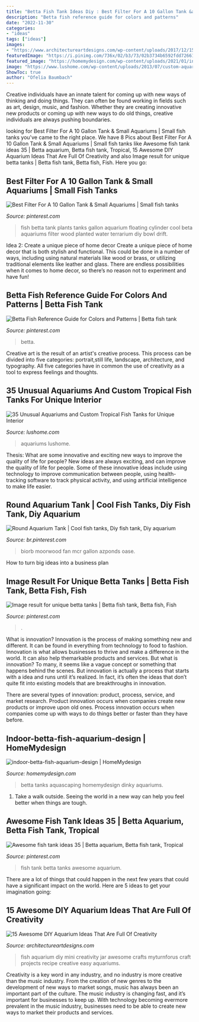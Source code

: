 ```yaml
---
title: "Betta Fish Tank Ideas Diy : Best Filter For A 10 Gallon Tank &amp; Small Aquariums"
description: "Betta fish reference guide for colors and patterns"
date: "2022-11-30"
categories:
- "ideas"
tags: ["ideas"]
images:
- "https://www.architectureartdesigns.com/wp-content/uploads/2017/12/15-Awesome-DIY-Aquarium-Ideas-That-Are-Full-Of-Creativity-5.jpg"
featuredImage: "https://i.pinimg.com/736x/02/b3/73/02b3734b6592fdd7266175f29538dd09.jpg"
featured_image: "https://homemydesign.com/wp-content/uploads/2021/01/indoor-betta-fish-aquarium-design.jpg"
image: "https://www.lushome.com/wp-content/uploads/2013/07/custom-aquariums-fish-tanks-24.jpg"
ShowToc: true
author: "Ofelia Baumbach"
---
```



Creative individuals have an innate talent for coming up with new ways of thinking and doing things. They can often be found working in fields such as art, design, music, and fashion. Whether they are creating innovative new products or coming up with new ways to do old things, creative individuals are always pushing boundaries.

	

		
looking for Best Filter For A 10 Gallon Tank &amp; Small Aquariums | Small fish tanks you've came to the right place. We have 8 Pics about Best Filter For A 10 Gallon Tank &amp; Small Aquariums | Small fish tanks like Awesome fish tank ideas 35 | Betta aquarium, Betta fish tank, Tropical, 15 Awesome DIY Aquarium Ideas That Are Full Of Creativity and also Image result for unique betta tanks | Betta fish tank, Betta fish, Fish. Here you go:
		
    
## Best Filter For A 10 Gallon Tank &amp; Small Aquariums | Small Fish Tanks

<img loading=lazy src="https://i.pinimg.com/736x/02/b3/73/02b3734b6592fdd7266175f29538dd09.jpg" onerror="this.onerror=null;this.src='https://tse1.mm.bing.net/th?id=OIP.4NRRR6iqzAhWYLrEeo79lAHaJ4&amp;pid=15.1';" alt="Best Filter For A 10 Gallon Tank &amp; Small Aquariums | Small fish tanks">

_Source: pinterest.com_

>fish betta tank plants tanks gallon aquarium floating cylinder cool beta aquariums filter wood planted water terrarium diy bowl drift. 

	

Idea 2: Create a unique piece of home decor
Create a unique piece of home decor that is both stylish and functional. This could be done in a number of ways, including using natural materials like wood or brass, or utilizing traditional elements like leather and glass. There are endless possibilities when it comes to home decor, so there’s no reason not to experiment and have fun!

    
## Betta Fish Reference Guide For Colors And Patterns | Betta Fish Tank

<img loading=lazy src="https://i.pinimg.com/736x/4f/8d/82/4f8d8226c8d191255b48fa62fd2a7c7d.jpg" onerror="this.onerror=null;this.src='https://tse4.mm.bing.net/th?id=OIP.QBzMrwSVawi5gzSEIXYsJQHaLG&amp;pid=15.1';" alt="Betta Fish Reference Guide for Colors and Patterns | Betta fish tank">

_Source: pinterest.com_

>betta. 

	

Creative art is the result of an artist's creative process. This process can be divided into five categories: portrait,still life, landscape, architecture, and typography. All five categories have in common the use of creativity as a tool to express feelings and thoughts.

    
## 35 Unusual Aquariums And Custom Tropical Fish Tanks For Unique Interior

<img loading=lazy src="https://www.lushome.com/wp-content/uploads/2013/07/custom-aquariums-fish-tanks-24.jpg" onerror="this.onerror=null;this.src='https://tse1.mm.bing.net/th?id=OIP.vpda4k2mwiidZpMH9dtUBwAAAA&amp;pid=15.1';" alt="35 Unusual Aquariums and Custom Tropical Fish Tanks for Unique Interior">

_Source: lushome.com_

>aquariums lushome. 

	

Thesis: What are some innovative and exciting new ways to improve the quality of life for people?
New ideas are always exciting, and can improve the quality of life for people. Some of these innovative ideas include using technology to improve communication between people, using health-tracking software to track physical activity, and using artificial intelligence to make life easier.

    
## Round Aquarium Tank | Cool Fish Tanks, Diy Fish Tank, Diy Aquarium

<img loading=lazy src="https://i.pinimg.com/736x/4a/72/1b/4a721b650ff16f5110da011db9cf3619.jpg" onerror="this.onerror=null;this.src='https://tse3.mm.bing.net/th?id=OIP.D6A2jDyVyRUYhQpFmNSn9wHaHa&amp;pid=15.1';" alt="Round Aquarium Tank | Cool fish tanks, Diy fish tank, Diy aquarium">

_Source: br.pinterest.com_

>biorb moorwood fan mcr gallon azponds oase. 

	

How to turn big ideas into a business plan
 

    
## Image Result For Unique Betta Tanks | Betta Fish Tank, Betta Fish, Fish

<img loading=lazy src="https://i.pinimg.com/736x/38/9f/86/389f86b0497c76a9d8a4d00bd4d33b25.jpg" onerror="this.onerror=null;this.src='https://tse1.mm.bing.net/th?id=OIP.WyJZDtgFdffAM_Nf_T5reQHaJ3&amp;pid=15.1';" alt="Image result for unique betta tanks | Betta fish tank, Betta fish, Fish">

_Source: pinterest.com_

>. 

	

What is innovation?
Innovation is the process of making something new and different. It can be found in everything from technology to food to fashion. Innovation is what allows businesses to thrive and make a difference in the world. It can also help themarkable products and services.
But what is innovation? To many, it seems like a vague concept or something that happens behind the scenes. But innovation is actually a process that starts with a idea and runs until it’s realized. In fact, it’s often the ideas that don’t quite fit into existing models that are breakthroughs in innovation.

There are several types of innovation: product, process, service, and market research. Product innovation occurs when companies create new products or improve upon old ones. Process innovation occurs when companies come up with ways to do things better or faster than they have before.

    
## Indoor-betta-fish-aquarium-design | HomeMydesign

<img loading=lazy src="https://homemydesign.com/wp-content/uploads/2021/01/indoor-betta-fish-aquarium-design.jpg" onerror="this.onerror=null;this.src='https://tse3.mm.bing.net/th?id=OIP.1PY4UsZnul2B8QvWgy8pIAHaLF&amp;pid=15.1';" alt="indoor-betta-fish-aquarium-design | HomeMydesign">

_Source: homemydesign.com_

>betta tanks aquascaping homemydesign dinky aquariums. 

	

1. Take a walk outside. Seeing the world in a new way can help you feel better when things are tough.

    
## Awesome Fish Tank Ideas 35 | Betta Aquarium, Betta Fish Tank, Tropical

<img loading=lazy src="https://i.pinimg.com/736x/61/c1/0f/61c10fb94d24cdb9272c32ef24db908c.jpg" onerror="this.onerror=null;this.src='https://tse3.mm.bing.net/th?id=OIP.tITVwxzYlta72Aa9TziRqQHaLE&amp;pid=15.1';" alt="Awesome fish tank ideas 35 | Betta aquarium, Betta fish tank, Tropical">

_Source: pinterest.com_

>fish tank betta tanks awesome aquarium. 

	

There are a lot of things that could happen in the next few years that could have a significant impact on the world. Here are 5 ideas to get your imagination going: 

    
## 15 Awesome DIY Aquarium Ideas That Are Full Of Creativity

<img loading=lazy src="https://www.architectureartdesigns.com/wp-content/uploads/2017/12/15-Awesome-DIY-Aquarium-Ideas-That-Are-Full-Of-Creativity-5.jpg" onerror="this.onerror=null;this.src='https://tse1.mm.bing.net/th?id=OIP.hb9o3QwSVQjH2kjfyrWA4wHaKf&amp;pid=15.1';" alt="15 Awesome DIY Aquarium Ideas That Are Full Of Creativity">

_Source: architectureartdesigns.com_

>fish aquarium diy mini creativity jar awesome crafts myturnforus craft projects recipe creative easy aquariums. 

	

Creativity is a key word in any industry, and no industry is more creative than the music industry. From the creation of new genres to the development of new ways to market songs, music has always been an important part of the culture. The music industry is changing fast, and it’s important for businesses to keep up. With technology becoming evermore prevalent in the music industry, businesses need to be able to create new ways to market their products and services.

